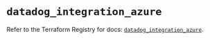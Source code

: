# `datadog_integration_azure`

Refer to the Terraform Registry for docs: [`datadog_integration_azure`](https://registry.terraform.io/providers/datadog/datadog/3.75.0/docs/resources/integration_azure).
